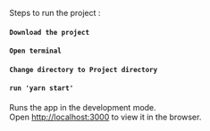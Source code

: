 Steps to run the project :

#### `Download the project`
#### `Open terminal `
#### `Change directory to Project directory`
#### `run 'yarn start'`

Runs the app in the development mode.<br />
Open [http://localhost:3000](http://localhost:3000) to view it in the browser.

